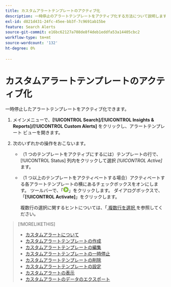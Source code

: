 ```yaml
---
title: カスタムアラートテンプレートのアクティブ化
description: 一時停止のアラートテンプレートをアクティブ化する方法について説明します。
exl-id: d821d431-24fc-45ee-bb3f-7c9691ab15be
feature: Search Alerts
source-git-commit: e16bc62127a708de8f4deb1eddfa53a14405cbc2
workflow-type: tm+mt
source-wordcount: '132'
ht-degree: 0%

---
```


# カスタムアラートテンプレートのアクティブ化

一時停止したアラートテンプレートをアクティブ化できます。

1. メインメニューで、**[!UICONTROL Search]/[!UICONTROL Insights & Reports]/[!UICONTROL Custom Alerts]** をクリックし、アラートテンプレート ビューを開きます。

1. 次のいずれかの操作をおこないます。

   * （1 つのテンプレートをアクティブにするには）テンプレートの行で、[!UICONTROL Status] 列内をクリックして選択 *[!UICONTROL Active]* ます。

   * （1 つ以上のテンプレートをアクティベートする場合）アクティベートする各アラートテンプレートの横にあるチェックボックスをオンにします。 ツールバーで、「![ アクティベート ](/help/search-social-commerce/assets/activate.png " アクティベート ")」をクリックします。 ダイアログボックスで、「**[!UICONTROL Activate]**」をクリックします。

     複数行の選択に関するヒントについては、「[ 複数行を選択 ](/help/search-social-commerce/common-tasks/navigation-editing-selection/multiple-rows-select.md) を参照してください。

>[!MORELIKETHIS]
>
>* [ カスタムアラートについて ](alert-about.md)
>* [ カスタムアラートテンプレートの作成 ](alert-template-create.md)
>* [ カスタムアラートテンプレートの編集 ](alert-template-edit.md)
>* [ カスタムアラートテンプレートの一時停止 ](alert-template-pause.md)
>* [ カスタムアラートテンプレートの削除 ](alert-template-delete.md)
>* [ カスタムアラートテンプレートの設定 ](alert-template-settings.md)
>* [ カスタムアラートの表示 ](alert-view.md)
>* [ カスタムアラートのデータのエクスポート ](alert-export-data.md)
